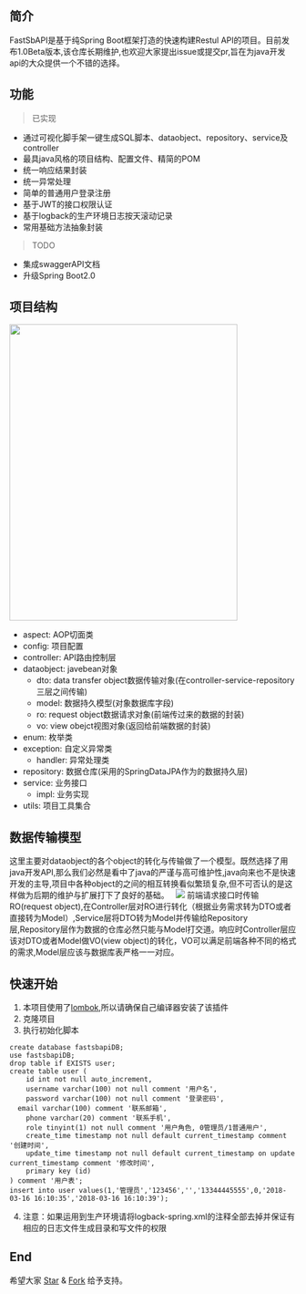 ## 简介  
FastSbAPI是基于纯Spring Boot框架打造的快速构建Restul API的项目。目前发布1.0Beta版本,该仓库长期维护,也欢迎大家提出issue或提交pr,旨在为java开发api的大众提供一个不错的选择。  

## 功能  
> 已实现
* 通过可视化脚手架一键生成SQL脚本、dataobject、repository、service及controller
* 最具java风格的项目结构、配置文件、精简的POM
* 统一响应结果封装  
* 统一异常处理
* 简单的普通用户登录注册
* 基于JWT的接口权限认证
* 基于logback的生产环境日志按天滚动记录
* 常用基础方法抽象封装
> TODO
* 集成swaggerAPI文档
* 升级Spring Boot2.0

## 项目结构  
<img src="http://wirechen-github.oss-cn-beijing.aliyuncs.com/readme/fast-api-tree.png?Expires=1521360645&OSSAccessKeyId=TMP.AQEjvPPc0N1o1J50rCQq6MWamrSjARke6FgL0OdTuoqoj3L8w-hwDXBvx8dZADAtAhRKEzs0CZFGtkj_7d2Iwkj8V78n7AIVANOD5SzujwIzPqkT-m4Eh0-08fe0&Signature=%2FPNWSIVgUfnavQ5X4EhUjj7RBEw%3D" width=400 height=520 />

- aspect: AOP切面类
- config: 项目配置
- controller: API路由控制层
- dataobject: javebean对象
    * dto: data transfer object数据传输对象(在controller-service-repository三层之间传输)
    * model: 数据持久模型(对象数据库字段)
    * ro: request object数据请求对象(前端传过来的数据的封装)
    * vo: view obejct视图对象(返回给前端数据的封装)
- enum: 枚举类
- exception: 自定义异常类
    * handler: 异常处理类
- repository: 数据仓库(采用的SpringDataJPA作为的数据持久层)
- service: 业务接口
    * impl: 业务实现
- utils: 项目工具集合


## 数据传输模型
这里主要对dataobject的各个object的转化与传输做了一个模型。既然选择了用java开发API,那么我们必然是看中了java的严谨与高可维护性,java向来也不是快速开发的主导,项目中各种object的之间的相互转换看似繁琐复杂,但不可否认的是这样做为后期的维护与扩展打下了良好的基础。  
![](http://wirechen-github.oss-cn-beijing.aliyuncs.com/readme/fast-api-dataobject.png?Expires=1521421872&OSSAccessKeyId=TMP.AQEjvPPc0N1o1J50rCQq6MWamrSjARke6FgL0OdTuoqoj3L8w-hwDXBvx8dZADAtAhRKEzs0CZFGtkj_7d2Iwkj8V78n7AIVANOD5SzujwIzPqkT-m4Eh0-08fe0&Signature=SrRef4eSm5dEvcJsaRb8sU2RnXQ%3D)
前端请求接口时传输RO(request object),在Controller层对RO进行转化（根据业务需求转为DTO或者直接转为Model）,Service层将DTO转为Model并传输给Repository层,Repository层作为数据的仓库必然只能与Model打交道。响应时Controller层应该对DTO或者Model做VO(view object)的转化，VO可以满足前端各种不同的格式的需求,Model层应该与数据库表严格一一对应。

## 快速开始
1. 本项目使用了[lombok](http://blog.csdn.net/v2sking/article/details/73431364),所以请确保自己编译器安装了该插件
2. 克隆项目
3. 执行初始化脚本
```
create database fastsbapiDB;
use fastsbapiDB;
drop table if EXISTS user;
create table user (
	id int not null auto_increment,
	username varchar(100) not null comment '用户名',
	password varchar(100) not null comment '登录密码',
  email varchar(100) comment '联系邮箱',
	phone varchar(20) comment '联系手机',
	role tinyint(1) not null comment '用户角色, 0管理员/1普通用户',
	create_time timestamp not null default current_timestamp comment '创建时间',
	update_time timestamp not null default current_timestamp on update current_timestamp comment '修改时间',
	primary key (id)
) comment '用户表';
insert into user values(1,'管理员','123456','','13344445555',0,'2018-03-16 16:10:35','2018-03-16 16:10:39');
```
4. 注意：如果运用到生产环境请将logback-spring.xml的注释全部去掉并保证有相应的日志文件生成目录和写文件的权限

## End
希望大家 [Star](https://github.com/wirechen/fast-sbapi/stargazers) & [Fork](https://github.com/wirechen/fast-sbapi/network) 给予支持。

